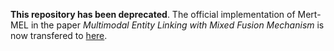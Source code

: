 **This repository has been deprecated**. The official implementation of Mert-MEL in the paper *Multimodal Entity Linking with Mixed Fusion Mechanism* is now transfered to [here](https://github.com/TideDra/mert-mel).
